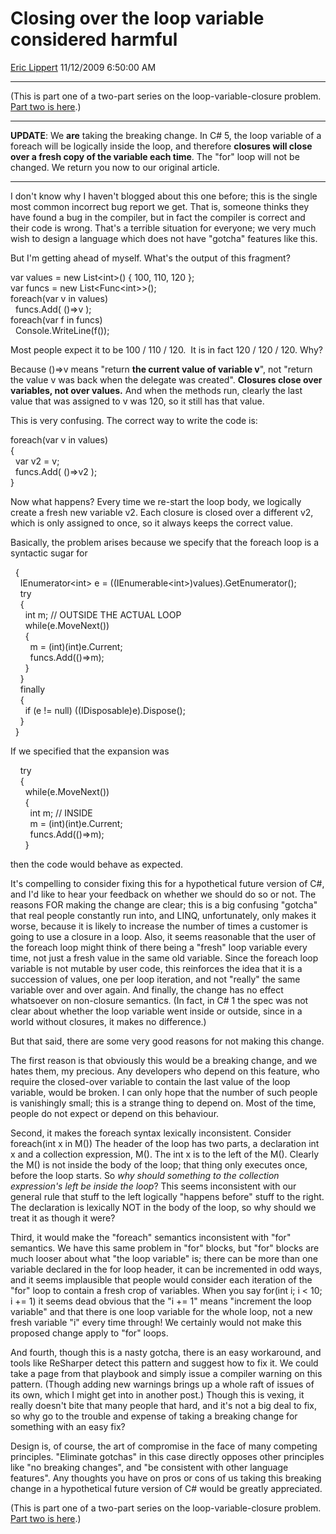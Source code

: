 <div id="page">

# Closing over the loop variable considered harmful

[Eric Lippert](https://social.msdn.microsoft.com/profile/Eric%20Lippert) 11/12/2009 6:50:00 AM

-----

<div id="content">

<div class="mine">

(This is part one of a two-part series on the loop-variable-closure problem. [Part two is here](http://blogs.msdn.com/b/ericlippert/archive/2009/11/16/closing-over-the-loop-variable-part-two.aspx).)

-----

**UPDATE**: We **are** taking the breaking change. In C\# 5, the loop variable of a foreach will be logically inside the loop, and therefore **closures will close over a fresh copy of the variable each time**. The "for" loop will not be changed. We return you now to our original article.

-----

I don't know why I haven't blogged about this one before; this is the single most common incorrect bug report we get. That is, someone thinks they have found a bug in the compiler, but in fact the compiler is correct and their code is wrong. That's a terrible situation for everyone; we very much wish to design a language which does not have "gotcha" features like this.

But I'm getting ahead of myself. What's the output of this fragment?

<span class="code"> </span>

var values = new List\<int\>() { 100, 110, 120 };  
var funcs = new List\<Func\<int\>\>();  
foreach(var v in values)  
  funcs.Add( ()=\>v );  
foreach(var f in funcs)  
  Console.WriteLine(f());

Most people expect it to be 100 / 110 / 120.  It is in fact 120 / 120 / 120. Why?

Because <span class="code">()=\>v</span> means "return **the current value of variable v**", not "return the value v was back when the delegate was created". **Closures close over variables, not over values.** And when the methods run, clearly the last value that was assigned to v was 120, so it still has that value.

This is very confusing. The correct way to write the code is:

<span class="code"> </span>

foreach(var v in values)  
{  
  var v2 = v;  
  funcs.Add( ()=\>v2 );  
}

Now what happens? Every time we re-start the loop body, we logically create a fresh new variable v2. Each closure is closed over a different v2, which is only assigned to once, so it always keeps the correct value.

Basically, the problem arises because we specify that the foreach loop is a syntactic sugar for

<span class="code"> </span>

  {  
    IEnumerator\<int\> e = ((IEnumerable\<int\>)values).GetEnumerator();  
    try  
    {  
      int m; // OUTSIDE THE ACTUAL LOOP  
      while(e.MoveNext())  
      {  
        m = (int)(int)e.Current;  
        funcs.Add(()=\>m);  
      }  
    }  
    finally  
    {  
      if (e \!= null) ((IDisposable)e).Dispose();  
    }  
  }

If we specified that the expansion was

<span class="code"> </span>

    try  
    {  
      while(e.MoveNext())  
      {  
        int m; // INSIDE  
        m = (int)(int)e.Current;  
        funcs.Add(()=\>m);  
      }

then the code would behave as expected.

It's compelling to consider fixing this for a hypothetical future version of C\#, and I'd like to hear your feedback on whether we should do so or not. The reasons FOR making the change are clear; this is a big confusing "gotcha" that real people constantly run into, and LINQ, unfortunately, only makes it worse, because it is likely to increase the number of times a customer is going to use a closure in a loop. Also, it seems reasonable that the user of the foreach loop might think of there being a "fresh" loop variable every time, not just a fresh value in the same old variable. Since the foreach loop variable is not mutable by user code, this reinforces the idea that it is a succession of values, one per loop iteration, and not "really" the same variable over and over again. And finally, the change has no effect whatsoever on non-closure semantics. (In fact, in C\# 1 the spec was not clear about whether the loop variable went inside or outside, since in a world without closures, it makes no difference.)

But that said, there are some very good reasons for not making this change.

The first reason is that obviously this would be a breaking change, and we hates them, my precious. Any developers who depend on this feature, who require the closed-over variable to contain the last value of the loop variable, would be broken. I can only hope that the number of such people is vanishingly small; this is a strange thing to depend on. Most of the time, people do not expect or depend on this behaviour.

Second, it makes the foreach syntax lexically inconsistent. Consider <span class="code">foreach(int x in M())</span> The header of the loop has two parts, a declaration <span class="code">int x</span> and a collection expression, <span class="code">M()</span>. The <span class="code">int x</span> is to the left of the <span class="code">M()</span>. Clearly the <span class="code">M()</span> is not inside the body of the loop; that thing only executes once, before the loop starts. So *why should something to the collection expression's left be inside the loop*? This seems inconsistent with our general rule that stuff to the left logically "happens before" stuff to the right. The declaration is lexically NOT in the body of the loop, so why should we treat it as though it were?

Third, it would make the "foreach" semantics inconsistent with "for" semantics. We have this same problem in "for" blocks, but "for" blocks are much looser about what "the loop variable" is; there can be more than one variable declared in the for loop header, it can be incremented in odd ways, and it seems implausible that people would consider each iteration of the "for" loop to contain a fresh crop of variables. When you say <span class="code">for(int i; i \< 10; i += 1)</span> it seems dead obvious that the "i += 1" means "increment the loop variable" and that there is one loop variable for the whole loop, not a new fresh variable "i" every time through\! We certainly would not make this proposed change apply to "for" loops.

And fourth, though this is a nasty gotcha, there is an easy workaround, and tools like ReSharper detect this pattern and suggest how to fix it. We could take a page from that playbook and simply issue a compiler warning on this pattern. (Though adding new warnings brings up a whole raft of issues of its own, which I might get into in another post.) Though this is vexing, it really doesn't bite that many people that hard, and it's not a big deal to fix, so why go to the trouble and expense of taking a breaking change for something with an easy fix?

Design is, of course, the art of compromise in the face of many competing principles. "Eliminate gotchas" in this case directly opposes other principles like "no breaking changes", and "be consistent with other language features". Any thoughts you have on pros or cons of us taking this breaking change in a hypothetical future version of C\# would be greatly appreciated.

(This is part one of a two-part series on the loop-variable-closure problem. [Part two is here](http://blogs.msdn.com/b/ericlippert/archive/2009/11/16/closing-over-the-loop-variable-part-two.aspx).)

 

</div>

</div>

</div>

